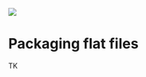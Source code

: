 ![](https://graphics.thomsonreuters.com/style-assets/images/logos/reuters-graphics-logo/svg/graphics-logo-color-dark.svg)

# Packaging flat files

TK
